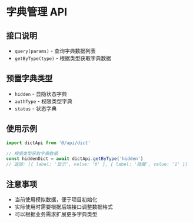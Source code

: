# 字典管理 API

## 接口说明

- `query(params)` - 查询字典数据列表
- `getByType(type)` - 根据类型获取字典数据

## 预置字典类型

- `hidden` - 显隐状态字典
- `authType` - 权限类型字典  
- `status` - 状态字典

## 使用示例

```javascript
import dictApi from '@/api/dict'

// 根据类型获取字典数据
const hiddenDict = await dictApi.getByType('hidden')
// 返回: [{ label: '显示', value: '0' }, { label: '隐藏', value: '1' }]
```

## 注意事项

- 当前使用模拟数据，便于项目初始化
- 实际使用时需要根据后端接口调整数据格式
- 可以根据业务需求扩展更多字典类型
